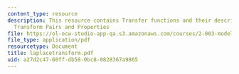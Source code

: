 ```yaml
---
content_type: resource
description: This resource contains Transfer functions and their description for Laplace
  Transform Pairs and Properties
file: https://ol-ocw-studio-app-qa.s3.amazonaws.com/courses/2-003-modeling-dynamics-and-control-i-spring-2005/a27d2c4760ffdb580bc80828367a9865_laplacetransform.pdf
file_type: application/pdf
resourcetype: Document
title: laplacetransform.pdf
uid: a27d2c47-60ff-db58-0bc8-0828367a9865
---
```

